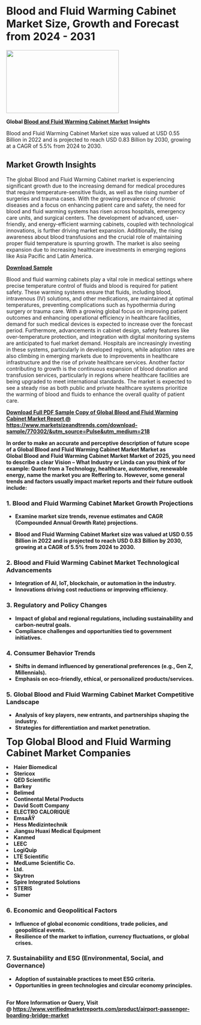 <H1>Blood and Fluid Warming Cabinet Market Size, Growth and Forecast from 2024 - 2031</H1><img class="aligncenter size-medium wp-image-584254" src="https://thirdeyenews.in/wp-content/uploads/2024/09/Global-Market-Research-300x168.jpeg" alt="" width="300" height="168" /><p><strong>Global&nbsp;<a href="https://www.marketsizeandtrends.com/download-sample/770302/&amp;utm_source=Pulse&amp;utm_medium=218">Blood and Fluid Warming Cabinet Market</a> Insights</strong></p><p>Blood and Fluid Warming Cabinet Market size was valued at USD 0.55 Billion in 2022 and is projected to reach USD 0.83 Billion by 2030, growing at a CAGR of 5.5% from 2024 to 2030.</p><p><h2>Market Growth Insights</h2> <p>The global Blood and Fluid Warming Cabinet market is experiencing significant growth due to the increasing demand for medical procedures that require temperature-sensitive fluids, as well as the rising number of surgeries and trauma cases. With the growing prevalence of chronic diseases and a focus on enhancing patient care and safety, the need for blood and fluid warming systems has risen across hospitals, emergency care units, and surgical centers. The development of advanced, user-friendly, and energy-efficient warming cabinets, coupled with technological innovations, is further driving market expansion. Additionally, the rising awareness about blood transfusions and the crucial role of maintaining proper fluid temperature is spurring growth. The market is also seeing expansion due to increasing healthcare investments in emerging regions like Asia Pacific and Latin America.</p> <p><strong><a href="#">Download Sample</a></strong></p> <p>Blood and fluid warming cabinets play a vital role in medical settings where precise temperature control of fluids and blood is required for patient safety. These warming systems ensure that fluids, including blood, intravenous (IV) solutions, and other medications, are maintained at optimal temperatures, preventing complications such as hypothermia during surgery or trauma care. With a growing global focus on improving patient outcomes and enhancing operational efficiency in healthcare facilities, demand for such medical devices is expected to increase over the forecast period. Furthermore, advancements in cabinet design, safety features like over-temperature protection, and integration with digital monitoring systems are anticipated to fuel market demand. Hospitals are increasingly investing in these systems, particularly in developed regions, while adoption rates are also climbing in emerging markets due to improvements in healthcare infrastructure and the rise of private healthcare services. Another factor contributing to growth is the continuous expansion of blood donation and transfusion services, particularly in regions where healthcare facilities are being upgraded to meet international standards. The market is expected to see a steady rise as both public and private healthcare systems prioritize the warming of blood and fluids to enhance the overall quality of patient care.</p> <p><strong><a href="#"></p><p><span class=""><strong>Download Full PDF Sample Copy of Global Blood and Fluid Warming Cabinet Market Report</strong> @ <a href="https://www.marketsizeandtrends.com/download-sample/770302/&amp;utm_source=Pulse&amp;utm_medium=218" target="_blank">https://www.marketsizeandtrends.com/download-sample/770302/&amp;utm_source=Pulse&amp;utm_medium=218</a></span></p><p>In order to make an accurate and perceptive description of future scope of a Global&nbsp;Blood and Fluid Warming Cabinet Market Market as Global&nbsp;Blood and Fluid Warming Cabinet Market Market of 2025, you need to describe a clear Vision &ndash; What Industry or Linda can you think of for example: Quote from a Technology, healthcare, automotive, renewable energy, name the market you are Reffering to. However, some general trends and factors usually impact market reports and their future outlook include:</p><h3>1.&nbsp;<strong>Blood and Fluid Warming Cabinet Market Growth Projections</strong></h3><ul><li>Examine market size trends, revenue estimates and CAGR (Compounded Annual Growth Rate) projections.</li><li><p>Blood and Fluid Warming Cabinet Market size was valued at USD 0.55 Billion in 2022 and is projected to reach USD 0.83 Billion by 2030, growing at a CAGR of 5.5% from 2024 to 2030.</p></li></ul><h3>2.&nbsp;<strong>Blood and Fluid Warming Cabinet Market Technological Advancements</strong></h3><ul><li>Integration of AI, IoT, blockchain, or automation in the industry.</li><li>Innovations driving cost reductions or improving efficiency.</li></ul><h3>3.&nbsp;<strong>Regulatory and Policy Changes</strong></h3><ul><li>Impact of global and regional regulations, including sustainability and carbon-neutral goals.</li><li>Compliance challenges and opportunities tied to government initiatives.</li></ul><h3>4.&nbsp;<strong>Consumer Behavior Trends</strong></h3><ul><li>Shifts in demand influenced by generational preferences (e.g., Gen Z, Millennials).</li><li>Emphasis on eco-friendly, ethical, or personalized products/services.</li></ul><h3>5.&nbsp;<strong>Global Blood and Fluid Warming Cabinet Market Competitive Landscape</strong></h3><ul><li>Analysis of key players, new entrants, and partnerships shaping the industry.</li><li>Strategies for differentiation and market penetration.</li></ul><p data-pm-slice="1 1 []"><span style="color: inherit; font-family: inherit; font-size: 25px;">Top Global Blood and Fluid Warming Cabinet Market Companies</span></p><div class="" data-test-id=""><p><li>Haier Biomedical</li><li> Stericox</li><li> QED Scientific</li><li> Barkey</li><li> Belimed</li><li> Continental Metal Products</li><li> David Scott Company</li><li> ELECTRO CALORIQUE</li><li> EmsaÅŸ</li><li> Hess Medizintechnik</li><li> Jiangsu Huaxi Medical Equipment</li><li> Kanmed</li><li> LEEC</li><li> LogiQuip</li><li> LTE Scientific</li><li> MedLume Scientific Co.</li><li> Ltd.</li><li> Skytron</li><li> Spire Integrated Solutions</li><li> STERIS</li><li> Sumer</li></p></div><h3>6.&nbsp;<strong>Economic and Geopolitical Factors</strong></h3><ul><li>Influence of global economic conditions, trade policies, and geopolitical events.</li><li>Resilience of the market to inflation, currency fluctuations, or global crises.</li></ul><h3>7.&nbsp;<strong>Sustainability and ESG (Environmental, Social, and Governance)</strong></h3><ul><li>Adoption of sustainable practices to meet ESG criteria.</li><li>Opportunities in green technologies and circular economy principles.</li></ul><h2><strong style="font-size: 14px;">For More Information or Query, Visit @&nbsp;</strong><a style="background-color: #ffffff; font-size: 14px;" href="https://www.marketsizeandtrends.com/report/blood-and-fluid-warming-cabinet-market/" target="_blank">https://www.verifiedmarketreports.com/product/airport-passenger-boarding-bridge-market</a></h2>
